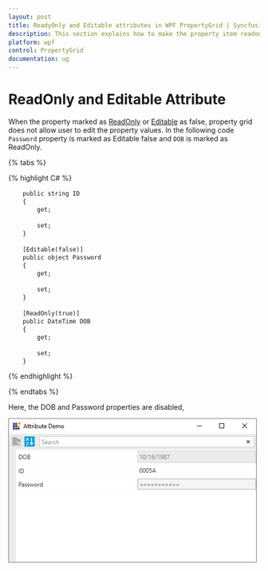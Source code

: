 ```yaml
---
layout: post
title: ReadyOnly and Editable attributes in WPF PropertyGrid | Syncfusion
description: This section explains how to make the property item readonly using attributes supported by PropertyGrid.
platform: wpf
control: PropertyGrid 
documentation: ug
---
```


# ReadOnly and Editable Attribute

When the property marked as [ReadOnly](https://docs.microsoft.com/en-us/dotnet/api/system.componentmodel.readonlyattribute?view=netframework-4.8) or [Editable](https://docs.microsoft.com/en-us/dotnet/api/system.componentmodel.dataannotations.editableattribute?view=netframework-4.8) as false, property grid does not allow user to edit the property values. In the following code `Password` property is marked as Editable false and `DOB` is marked as ReadOnly.

{% tabs %}

{% highlight C# %}

        public string ID
        {
            get;

            set;
        }

        [Editable(false)]
        public object Password
        {
            get;

            set;
        }

        [ReadOnly(true)]
        public DateTime DOB
        {
            get;

            set;
        }

{% endhighlight %}  

{% endtabs %} 


Here, the  DOB and Password properties are disabled,

![Password and DOB is not editabled in propertygrid](Attribute-Images\ReadOnly-Editable-Attribute.png)